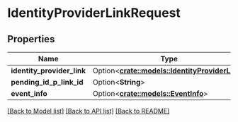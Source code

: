 # IdentityProviderLinkRequest

## Properties

Name | Type | Description | Notes
------------ | ------------- | ------------- | -------------
**identity_provider_link** | Option<[**crate::models::IdentityProviderLink**](IdentityProviderLink.md)> |  | [optional]
**pending_id_p_link_id** | Option<**String**> |  | [optional]
**event_info** | Option<[**crate::models::EventInfo**](EventInfo.md)> |  | [optional]

[[Back to Model list]](../README.md#documentation-for-models) [[Back to API list]](../README.md#documentation-for-api-endpoints) [[Back to README]](../README.md)


